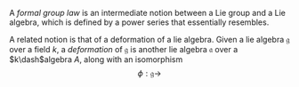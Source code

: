 A *formal group law* is an intermediate notion between a Lie group and a Lie algebra, which is defined by a power series that essentially resembles.

A related notion is that of a deformation of a lie algebra. Given a lie algebra $\mathfrak g$ over a field $k$, a *deformation* of $\mathfrak g$ is another lie algebra $\mathfrak a$ over a $k\dash$algebra $A$, along with an isomorphism
$$
\phi: \mathfrak g \to 
$$